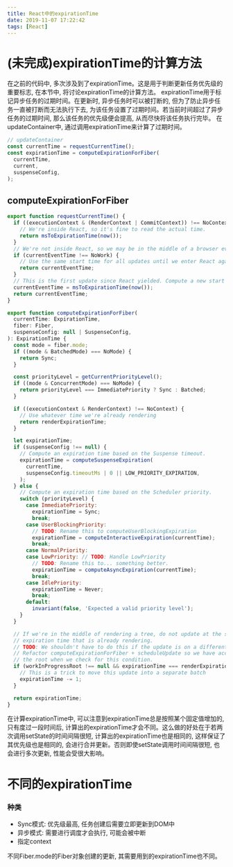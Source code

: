 ```yaml
---
title: React中的expirationTime
date: 2019-11-07 17:22:42
tags: [React]
---
```

# (未完成)expirationTime的计算方法
在之前的代码中, 多次涉及到了expirationTime。这是用于判断更新任务优先级的重要标志, 在本节中, 将讨论expirationTime的计算方法。
expirationTime用于标记异步任务的过期时间。在更新时, 异步任务时可以被打断的, 但为了防止异步任务一直被打断而无法执行下去, 为该任务设置了过期时间。若当前时间超过了异步任务的过期时间, 那么该任务的优先级便会提高, 从而尽快将该任务执行完毕。
在updateContainer中, 通过调用expirationTime来计算了过期时间。
```js
// updateContainer
const currentTime = requestCurrentTime();
const expirationTime = computeExpirationForFiber(
  currentTime,
  current,
  suspenseConfig,
);
```
## computeExpirationForFiber
```js
export function requestCurrentTime() {
  if ((executionContext & (RenderContext | CommitContext)) !== NoContext) {
    // We're inside React, so it's fine to read the actual time.
    return msToExpirationTime(now());
  }
  // We're not inside React, so we may be in the middle of a browser event.
  if (currentEventTime !== NoWork) {
    // Use the same start time for all updates until we enter React again.
    return currentEventTime;
  }
  // This is the first update since React yielded. Compute a new start time.
  currentEventTime = msToExpirationTime(now());
  return currentEventTime;
}

export function computeExpirationForFiber(
  currentTime: ExpirationTime,
  fiber: Fiber,
  suspenseConfig: null | SuspenseConfig,
): ExpirationTime {
  const mode = fiber.mode;
  if ((mode & BatchedMode) === NoMode) {
    return Sync;
  }

  const priorityLevel = getCurrentPriorityLevel();
  if ((mode & ConcurrentMode) === NoMode) {
    return priorityLevel === ImmediatePriority ? Sync : Batched;
  }

  if ((executionContext & RenderContext) !== NoContext) {
    // Use whatever time we're already rendering
    return renderExpirationTime;
  }

  let expirationTime;
  if (suspenseConfig !== null) {
    // Compute an expiration time based on the Suspense timeout.
    expirationTime = computeSuspenseExpiration(
      currentTime,
      suspenseConfig.timeoutMs | 0 || LOW_PRIORITY_EXPIRATION,
    );
  } else {
    // Compute an expiration time based on the Scheduler priority.
    switch (priorityLevel) {
      case ImmediatePriority:
        expirationTime = Sync;
        break;
      case UserBlockingPriority:
        // TODO: Rename this to computeUserBlockingExpiration
        expirationTime = computeInteractiveExpiration(currentTime);
        break;
      case NormalPriority:
      case LowPriority: // TODO: Handle LowPriority
        // TODO: Rename this to... something better.
        expirationTime = computeAsyncExpiration(currentTime);
        break;
      case IdlePriority:
        expirationTime = Never;
        break;
      default:
        invariant(false, 'Expected a valid priority level');
    }
  }

  // If we're in the middle of rendering a tree, do not update at the same
  // expiration time that is already rendering.
  // TODO: We shouldn't have to do this if the update is on a different root.
  // Refactor computeExpirationForFiber + scheduleUpdate so we have access to
  // the root when we check for this condition.
  if (workInProgressRoot !== null && expirationTime === renderExpirationTime) {
    // This is a trick to move this update into a separate batch
    expirationTime -= 1;
  }

  return expirationTime;
}
```
在计算expirationTime中, 可以注意到expirationTime总是按照某个固定值增加的, 只有度过一段时间后, 计算出的expirationTime才会不同。这么做的好处在于若两次调用setState的时间间隔很短, 计算出的expirationTime也是相同的, 这样保证了其优先级也是相同的, 会进行合并更新。否则即使setState调用时间间隔很短, 也会进行多次更新, 性能会受很大影响。

# 不同的expirationTime
### 种类
* Sync模式: 优先级最高, 任务创建后需要立即更新到DOM中
* 异步模式: 需要进行调度才会执行, 可能会被中断
* 指定context

不同Fiber.mode的Fiber对象创建的更新, 其需要用到的expirationTime也不同。